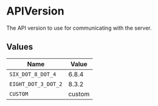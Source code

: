 # APIVersion

The API version to use for communicating with the server.


## Values

| Name                | Value               |
| ------------------- | ------------------- |
| `SIX_DOT_8_DOT_4`   | 6.8.4               |
| `EIGHT_DOT_3_DOT_2` | 8.3.2               |
| `CUSTOM`            | custom              |